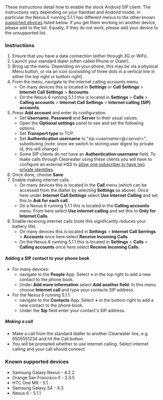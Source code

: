 These instructions detail how to enable the stock Android SIP client.
The instructions vary depending on your handset and Andoird model, in
particular the Nexus 6 running 5.1.1 has different menus to the other
known [supported
devices](Configuring_the_native_Android_SIP_client.md#known_supported_devices)
listed below. If you get them working on another device, please add to the list.
Equally, if they do not work, please add your device to the unsupported
list.

### Instructions

1.  Ensure that you have a data connection (either through 3G or WiFi).
2.  Launch your standard dialer (often called Phone or Dialer).
3.  Bring up the menu. Depending on your phone, this may be via a
    physical Menu button, or via an icon (consisting of three dots in a vertical line 
    in either the top right or bottom right).
4.  From the menu, navigate to the internet calling accounts menu.
    - On many devices this is located in **Settings** or **Call Settings** >
      **Internet Call Settings** > **Accounts**.
    - On the Nexus 6 running 5.1.1 this is located in **Settings** > **Calls** >
      **Calling accounts** > **Internet Call Settings** > **Internet calling
      (SIP) accounts**.
5.  Press **Add account** and enter its configuration.
    -   Set **Username**, **Password** and **Server** to their usual
        values.
    -   Open the **Optional settings** panel to see and set the
        following options.
    -   Set **Transport type** to TCP.
    -   Set **Authentication username** to
        "sip:*&lt;username\>*@*&lt;server\>*", substituting (note: once we
        switch to storing user digest by private id, this will change)
    -   Some SIP clients do not have an **Authentication username** field. To
        make calls through Clearwater using these clients you will have to
        configure an external HSS to [allow one subscriber to have two private
        identities](External_HSS_Integration.md#allowing-one-subscriber-to-have-two-private-identities).
6.  Once done, choose **Save**.
7.  Enable making internet calls.
    - On many devices this is located in the **Call** menu (which can be
      accessed from the dialler by selecting **Settings** as above). Once here
      under **Internet Call Settings** select **Use Internet Calling** and set
      this to **Ask for each call**.
    - On a Nexus 6 running 5.1.1  this is located in the **Calling accounts** menu. From
      here select **Use internet calling** and set this to **Only for Internet
      Calls**.
8.  Enable receiving internet calls (note this significantly reduces your
    battery life).
    - On many devices this is located in **Settings** > **Internet Call
      Serrings** > **Accounts** once here select **Receive Incoming Calls**.
    - On the Nexus 6 running 5.1.1 this is located in **Settings** > **Calls** >
      **Calling accounts** once here select **Receive Incoming Calls**.

#### Adding a SIP contact to your phone book

- For many devices:
    -  navigate to the **People** App. Select **+** in the top right to
    add a new contact to the phone book.
    -  Under **Add more information** select **Add another field**.
    In this menu choose **Internet call** and type your contacts
    SIP address.
- For the Nexus 6 running 5.1.1:
    - navigate to the **Contacts** App. Select **+** in the bottom right to add
      a new contact to the phone book.
    - Under the **Sip** field enter your contact's SIP address.
    

##### Making a call

-   Make a call from the standard dialler to another Clearwater line,
    e.g. 6505551234 and hit the Call button.
-   You will be prompted whether to use internet calling. Select
    internet calling and your call should connect

### Known supported devices

-   Samsung Galaxy Nexus - 4.2.2
-   Orange San Francisco II - 2.3.5
-   HTC One M9 - 5.1
-   Samsung Galaxy S4 - 4.3
-   Nexus 6 - 5.1.1
